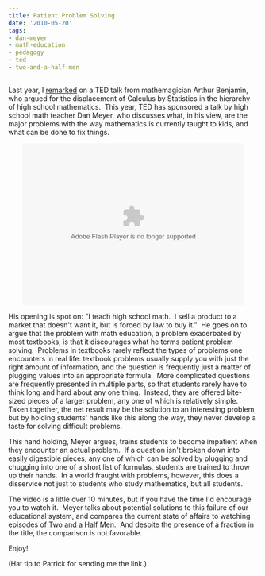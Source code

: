 ```yaml
---
title: Patient Problem Solving
date: '2010-05-20'
tags:
- dan-meyer
- math-education
- pedagogy
- ted
- two-and-a-half-men
---
```


<p>Last year, I <a href="http://www.mathgoespop.com/2009/07/restructuring-the-math-pyramid.html">remarked</a> on a TED talk from mathemagician Arthur Benjamin, who argued for the displacement of Calculus by Statistics in the hierarchy of high school mathematics.  This year, TED has sponsored a talk by high school math teacher Dan Meyer, who discusses what, in his view, are the major problems with the way mathematics is currently taught to kids, and what can be done to fix things.</p>

<p style="text-align: center;">
<object classid="clsid:d27cdb6e-ae6d-11cf-96b8-444553540000" width="446" height="326" codebase="http://download.macromedia.com/pub/shockwave/cabs/flash/swflash.cab#version=6,0,40,0"><param name="allowFullScreen" value="true" /><param name="allowScriptAccess" value="always" /><param name="wmode" value="transparent" /><param name="bgColor" value="#ffffff" /><param name="flashvars" value="vu=http://video.ted.com/talks/dynamic/DanMeyer_2010X-medium.flv&amp;su=http://images.ted.com/images/ted/tedindex/embed-posters/DanMeyer-2010X.embed_thumbnail.jpg&amp;vw=432&amp;vh=240&amp;ap=0&amp;ti=855&amp;introDuration=15330&amp;adDuration=4000&amp;postAdDuration=830&amp;adKeys=talk=dan_meyer_math_curriculum_makeover;year=2010;theme=media_that_matters;theme=design_like_you_give_a_damn;theme=unconventional_explanations;theme=new_on_ted_com;theme=how_we_learn;event=TEDxNYED;&amp;preAdTag=tconf.ted/embed;tile=1;sz=512x288;" /><param name="src" value="http://video.ted.com/assets/player/swf/EmbedPlayer.swf" /><param name="bgcolor" value="#ffffff" /><param name="allowfullscreen" value="true" /><embed type="application/x-shockwave-flash" width="446" height="326" src="http://video.ted.com/assets/player/swf/EmbedPlayer.swf" flashvars="vu=http://video.ted.com/talks/dynamic/DanMeyer_2010X-medium.flv&amp;su=http://images.ted.com/images/ted/tedindex/embed-posters/DanMeyer-2010X.embed_thumbnail.jpg&amp;vw=432&amp;vh=240&amp;ap=0&amp;ti=855&amp;introDuration=15330&amp;adDuration=4000&amp;postAdDuration=830&amp;adKeys=talk=dan_meyer_math_curriculum_makeover;year=2010;theme=media_that_matters;theme=design_like_you_give_a_damn;theme=unconventional_explanations;theme=new_on_ted_com;theme=how_we_learn;event=TEDxNYED;&amp;preAdTag=tconf.ted/embed;tile=1;sz=512x288;" bgcolor="#ffffff" wmode="transparent" allowscriptaccess="always" allowfullscreen="true"></embed></object>
</p>

<p>His opening is spot on: "I teach high school math.  I sell a product to a market that doesn't want it, but is forced by law to buy it."  He goes on to argue that the problem with math education, a problem exacerbated by most textbooks, is that it discourages what he terms patient problem solving.  Problems in textbooks rarely reflect the types of problems one encounters in real life: textbook problems usually supply you with just the right amount of information, and the question is frequently just a matter of plugging values into an appropriate formula.  More complicated questions are frequently presented in multiple parts, so that students rarely have to think long and hard about any one thing.  Instead, they are offered bite-sized pieces of a larger problem, any one of which is relatively simple.  Taken together, the net result may be the solution to an interesting problem, but by holding students' hands like this along the way, they never develop a taste for solving difficult problems.</p>

<p>This hand holding, Meyer argues, trains students to become impatient when they encounter an actual problem.  If a question isn't broken down into easily digestible pieces, any one of which can be solved by plugging and chugging into one of a short list of formulas, students are trained to throw up their hands.  In a world fraught with problems, however, this does a disservice not just to students who study mathematics, but all students.</p>

<p>The video is a little over 10 minutes, but if you have the time I'd encourage you to watch it.  Meyer talks about potential solutions to this failure of our educational system, and compares the current state of affairs to watching episodes of <a href="http://www.imdb.com/title/tt0369179/">Two and a Half Men</a>.  And despite the presence of a fraction in the title, the comparison is not favorable.</p>

<p>Enjoy!</p>

<p>(Hat tip to Patrick for sending me the link.)</p>
